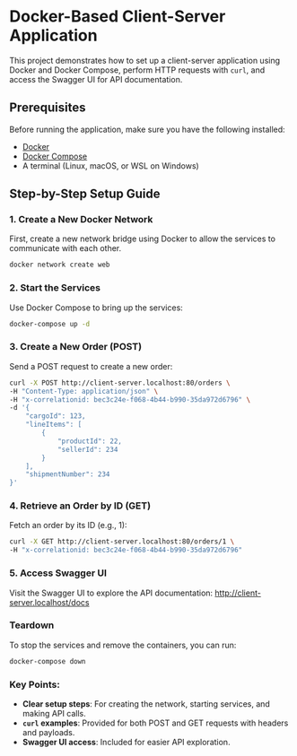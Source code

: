 # Docker-Based Client-Server Application

This project demonstrates how to set up a client-server application using Docker and Docker Compose, perform HTTP requests with `curl`, and access the Swagger UI for API documentation.

## Prerequisites

Before running the application, make sure you have the following installed:

- [Docker](https://docs.docker.com/get-docker/)
- [Docker Compose](https://docs.docker.com/compose/install/)
- A terminal (Linux, macOS, or WSL on Windows)

## Step-by-Step Setup Guide

### 1. Create a New Docker Network

First, create a new network bridge using Docker to allow the services to communicate with each other.

```bash
docker network create web
```

### 2. Start the Services
Use Docker Compose to bring up the services:

```bash
docker-compose up -d
```

### 3. Create a New Order (POST)
Send a POST request to create a new order:

```bash
curl -X POST http://client-server.localhost:80/orders \
-H "Content-Type: application/json" \
-H "x-correlationid: bec3c24e-f068-4b44-b990-35da972d6796" \
-d '{
    "cargoId": 123,
    "lineItems": [
        {
            "productId": 22,
            "sellerId": 234
        }
    ],
    "shipmentNumber": 234
}'
```

### 4. Retrieve an Order by ID (GET)
Fetch an order by its ID (e.g., 1):
```bash
curl -X GET http://client-server.localhost:80/orders/1 \
-H "x-correlationid: bec3c24e-f068-4b44-b990-35da972d6796"
```

### 5. Access Swagger UI
Visit the Swagger UI to explore the API documentation:
http://client-server.localhost/docs

### Teardown
To stop the services and remove the containers, you can run:
```bash
docker-compose down
```

### Key Points:
- **Clear setup steps**: For creating the network, starting services, and making API calls.
- **`curl` examples**: Provided for both POST and GET requests with headers and payloads.
- **Swagger UI access**: Included for easier API exploration.